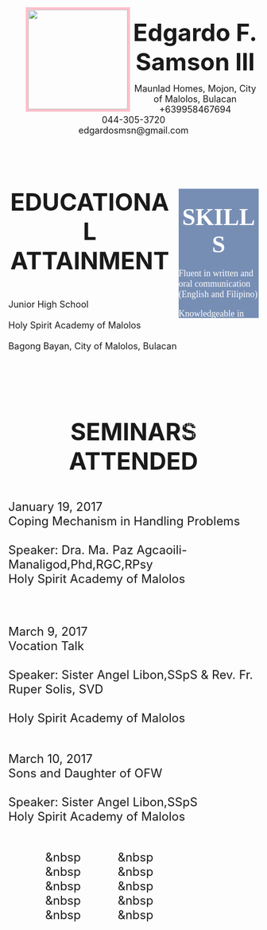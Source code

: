 <html>
	<title>
edgar
	</title>
<style type="text/css">
.A {
height: 200px;
width: 200px;
margin-left: 7%;
margin-top: 2%;
float: center;	
border-color: #FFC0CB;
border-width: 5px;
border-style: solid;
}

#B {
height: 200px; 
width: 66%; 
position: static; 
background-color:#3f6096 ; 
opacity: 0.7;
float: center; 
margin-top: 2%;
margin-left: 33.3%;
color: white;  
font-size: 15px; 
font-family: Constantia;
}

.title {font-family:Verdana;
font-size: 16;
}
#C {
height: 260px; 
width: 32%; 
position: static; 
opacity: 0.7; 
background-color:#3f6096 ; 
float: right; 
margin-left: 3%; 
margin-top: 0.5%;
margin-bottom: 0.5%; 
color: white; 
font-family: Verdana; 
font-size: 18px; 
}

#D{
height: 260px; 
width: 62%; 
position: static; 
opacity: 0.7; 
background-color:#3f6096; 
float: left; 
margin-left: 0.5%; 
margin-top: 0.5%; 
color: white; 
font-family: Verdana; 
font-size: 18px; 
}

#E{
height:550px; 
width: 66%; 
position: static; 
opacity: 0.7; 
background-color:#3f6096; 
float: right; 
margin-left: 33%; 
margin-top: 3%; 
color: white; 
font-family: Verdana; 
font-size: 18px; 
}


</style>

<body background="bc.jpg">
<br> 
<img src="profile picture.jpg" class="A" align="left"> 

 <div id="B"> <br>
<font size="7"><p align="center" class="title">  <b> Edgardo F. Samson lll</b> </font> </p>
<p align="center"> <font size="4" style="Berlin Sans FB"> 
Maunlad Homes, Mojon, City of Malolos, Bulacan<br>
+639958467694<br>
044-305-3720<br>
edgardosmsn@gmail.com<br>

</font> </p>
</div>

<br> <br> <br>
<div id="C">
	<p align="center"> <font size="15" style="Constantia"> 
<h3 align="center"> SKILLS </h3> </font> 
 <font class="text" size="4"> 
 
Fluent in written and oral communication (English and Filipino)<br>

Knowledgeable in MS Office Application<br>

Charting and documentation<br>

Knowledgeable in basic coding (CSS, Javascript, HTML)<br>

Friendly, Goal oriented, Team player<br>
 

 </font>
</p>

 <p> <font class="text" size="5">  

</p>
</div>


<div id="D">
<p align="center"> <font size="14" style="Century Gothic"> 
<h3 align="center">EDUCATIONAL ATTAINMENT</h3> 	
<p> <font class="text" size="4">
Junior High School <br>
<br>Holy Spirit Academy of Malolos<br>
<br>Bagong Bayan, City of Malolos, Bulacan<br>
&nbsp;&nbsp;&nbsp;&nbsp;&nbsp;&nbsp;&nbsp;&nbsp;&nbsp;&nbsp;&nbsp;&nbsp&nbsp;&nbsp;&nbsp;&nbsp;&nbsp;&nbsp;&nbsp;&nbsp;&nbsp;&nbsp;&nbsp;&nbsp&nbsp;&nbsp;<br>
&nbsp;&nbsp;&nbsp;&nbsp;&nbsp;&nbsp;&nbsp;&nbsp;&nbsp;&nbsp;&nbsp;&nbsp&nbsp;&nbsp;&nbsp;&nbsp;&nbsp;&nbsp;&nbsp;&nbsp;&nbsp;&nbsp;&nbsp;&nbsp&nbsp;&nbsp; <br>
&nbsp;&nbsp;&nbsp;&nbsp;&nbsp;&nbsp;&nbsp;&nbsp;&nbsp;&nbsp;&nbsp;&nbsp&nbsp;&nbsp;&nbsp;&nbsp;&nbsp;&nbsp;&nbsp;&nbsp;&nbsp;&nbsp;&nbsp;&nbsp&nbsp;&nbsp;<br>
 &nbsp;&nbsp;&nbsp;&nbsp;&nbsp;&nbsp;&nbsp;&nbsp;&nbsp;&nbsp;&nbsp;&nbsp&nbsp;&nbsp;&nbsp;&nbsp;&nbsp;&nbsp;&nbsp;&nbsp;&nbsp;&nbsp;&nbsp;&nbsp&nbsp;&nbsp;<br>
	</p>
</div>	

<div id="E">
<p align="center"> <font size="15" style="Century Gothic"> 
<h3 align="center"> SEMINARS ATTENDED </h3> 	
<p> <font class="text" size="5">
 
 
January 19, 2017
<br>Coping Mechanism in Handling Problems		                     
<br>Speaker: Dra. Ma. Paz Agcaoili-Manaligod,Phd,RGC,RPsy
<br>Holy Spirit Academy of Malolos<br>

<br>March 9, 2017
<br>Vocation Talk					                                     
<br>Speaker: Sister Angel Libon,SSpS  & Rev. Fr. Ruper Solis, SVD	
<br>Holy Spirit Academy of Malolos<br>

<br>March 10, 2017
<br>Sons and Daughter of OFW					          
<br>Speaker: Sister Angel Libon,SSpS
<br>Holy Spirit Academy of Malolos

&nbsp;&nbsp;&nbsp;&nbsp;&nbsp;&nbsp;&nbsp;&nbsp;&nbsp;&nbsp;&nbsp;&nbsp;<br>
&nbsp;&nbsp;&nbsp;&nbsp;&nbsp;&nbsp;&nbsp;&nbsp;&nbsp;&nbsp;&nbsp;&nbsp&nbsp;&nbsp;&nbsp;&nbsp;&nbsp;&nbsp;&nbsp;&nbsp;&nbsp;&nbsp;&nbsp;&nbsp&nbsp;&nbsp;&nbsp;<br>
&nbsp;&nbsp;&nbsp;&nbsp;&nbsp;&nbsp;&nbsp;&nbsp;&nbsp;&nbsp;&nbsp;&nbsp&nbsp;&nbsp;&nbsp;&nbsp;&nbsp;&nbsp;&nbsp;&nbsp;&nbsp;&nbsp;&nbsp;&nbsp&nbsp;&nbsp;&nbsp;<br>
&nbsp;&nbsp;&nbsp;&nbsp;&nbsp;&nbsp;&nbsp;&nbsp;&nbsp;&nbsp;&nbsp;&nbsp&nbsp;&nbsp;&nbsp;&nbsp;&nbsp;&nbsp;&nbsp;&nbsp;&nbsp;&nbsp;&nbsp;&nbsp&nbsp;&nbsp;&nbsp;<br>
&nbsp;&nbsp;&nbsp;&nbsp;&nbsp;&nbsp;&nbsp;&nbsp;&nbsp;&nbsp;&nbsp;&nbsp&nbsp;&nbsp;&nbsp;&nbsp;&nbsp;&nbsp;&nbsp;&nbsp;&nbsp;&nbsp;&nbsp;&nbsp&nbsp;&nbsp;&nbsp;<br>
&nbsp;&nbsp;&nbsp;&nbsp;&nbsp;&nbsp;&nbsp;&nbsp;&nbsp;&nbsp;&nbsp;&nbsp&nbsp;&nbsp;&nbsp;&nbsp;&nbsp;&nbsp;&nbsp;&nbsp;&nbsp;&nbsp;&nbsp;&nbsp&nbsp;&nbsp;&nbsp;<br>
</p>
</div>



</div>
</body>
</html>
